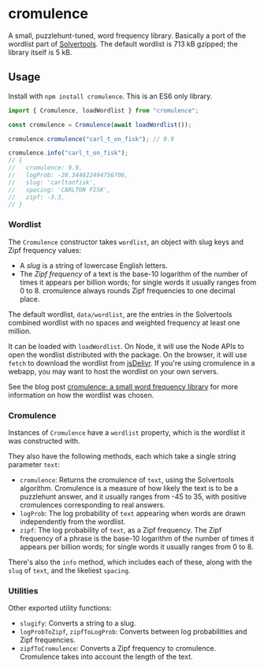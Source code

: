 # cromulence

A small, puzzlehunt-tuned, word frequency library. Basically a port of the wordlist part of [Solvertools](https://github.com/rspeer/solvertools). The default wordlist is 713 kB gzipped; the library itself is 5 kB.

## Usage

Install with `npm install cromulence`. This is an ES6 only library.

```ts
import { Cromulence, loadWordlist } from "cromulence";

const cromulence = Cromulence(await loadWordlist());

cromulence.cromulence("carl_t_on_fisk"); // 9.9

cromulence.info("carl_t_on_fisk");
// {
//   cromulence: 9.9,
//   logProb: -28.344822494756706,
//   slug: 'carltonfisk',
//   spacing: 'CARLTON FISK',
//   zipf: -3.3,
// }
```

### Wordlist

The `Cromulence` constructor takes `wordlist`, an object with slug keys and Zipf frequency values:

- A *slug* is a string of lowercase English letters.
- The *Zipf frequency* of a text is the base-10 logarithm of the number of times it appears per billion words; for single words it usually ranges from 0 to 8. cromulence always rounds Zipf frequencies to one decimal place.

The default wordlist, `data/wordlist`, are the entries in the Solvertools combined wordlist with no spaces and weighted frequency at least one million.

It can be loaded with `loadWordlist`. On Node, it will use the Node APIs to open the wordlist distributed with the package. On the browser, it will use `fetch` to download the wordlist from [jsDelivr](https://cdn.jsdelivr.net/npm/cromulence/dist/wordlist.txt). If you're using cromulence in a webapp, you may want to host the wordlist on your own servers.

See the blog post [cromulence: a small word frequency library](https://blog.cjquines.com/post/cromulence) for more information on how the wordlist was chosen.

### Cromulence

Instances of `Cromulence` have a `wordlist` property, which is the wordlist it was constructed with.

They also have the following methods, each which take a single string parameter `text`:

- `cromulence`: Returns the cromulence of `text`, using the Solvertools algorithm. Cromulence is a measure of how likely the text is to be a puzzlehunt answer, and it usually ranges from -45 to 35, with positive cromulences corresponding to real answers.
- `logProb`: The log probability of `text` appearing when words are drawn independently from the wordlist.
- `zipf`: The log probability of `text`, as a Zipf frequency. The Zipf frequency of a phrase is the base-10 logarithm of the number of times it appears per billion words; for single words it usually ranges from 0 to 8.

There's also the `info` method, which includes each of these, along with the `slug` of `text`, and the likeliest `spacing`.

### Utilities

Other exported utility functions:

- `slugify`: Converts a string to a slug.
- `logProbToZipf`, `zipfToLogProb`: Converts between log probabilities and Zipf frequencies.
- `zipfToCromulence`: Converts a Zipf frequency to cromulence. Cromulence takes into account the length of the text.
